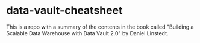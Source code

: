 # data-vault-cheatsheet
This is a repo with a summary of the contents in the book called "Building a Scalable Data Warehouse with Data Vault 2.0" by Daniel Linstedt.